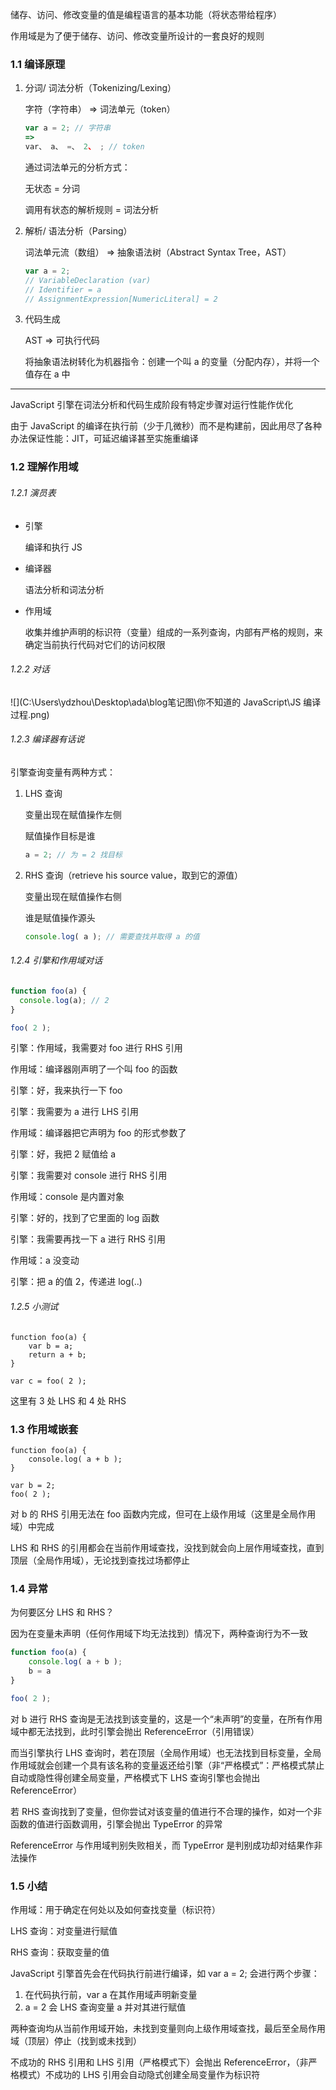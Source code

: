 储存、访问、修改变量的值是编程语言的基本功能（将状态带给程序）

作用域是为了便于储存、访问、修改变量所设计的一套良好的规则

### 1.1 编译原理

1. 分词/ 词法分析（Tokenizing/Lexing）

   字符（字符串） => 词法单元（token）

   ```javascript
   var a = 2; // 字符串
   =>
   var、 a、 =、 2、 ; // token
   ```

   通过词法单元的分析方式：

   无状态 = 分词

   调用有状态的解析规则 = 词法分析

2. 解析/ 语法分析（Parsing）

   词法单元流（数组） => 抽象语法树（Abstract Syntax Tree，AST）

   ```javascript
   var a = 2;
   // VariableDeclaration (var)
   // Identifier = a
   // AssignmentExpression[NumericLiteral] = 2
   ```

3. 代码生成

   AST => 可执行代码

   将抽象语法树转化为机器指令：创建一个叫 a 的变量（分配内存），并将一个值存在 a 中

---

JavaScript 引擎在词法分析和代码生成阶段有特定步骤对运行性能作优化

由于 JavaScript 的编译在执行前（少于几微秒）而不是构建前，因此用尽了各种办法保证性能：JIT，可延迟编译甚至实施重编译

### 1.2 理解作用域

###### 1.2.1 演员表

- 引擎

  编译和执行 JS

- 编译器

  语法分析和词法分析

- 作用域

  收集并维护声明的标识符（变量）组成的一系列查询，内部有严格的规则，来确定当前执行代码对它们的访问权限

###### 1.2.2 对话

![](C:\Users\ydzhou\Desktop\ada\blog笔记图\你不知道的 JavaScript\JS 编译过程.png)

###### 1.2.3 编译器有话说

引擎查询变量有两种方式：

1. LHS 查询

   变量出现在赋值操作左侧  

   赋值操作目标是谁

   ```javascript
   a = 2; // 为 = 2 找目标
   ```

2) RHS 查询（retrieve his source value，取到它的源值）

   变量出现在赋值操作右侧

   谁是赋值操作源头

   ```javascript
   console.log( a ); // 需要查找并取得 a 的值
   ```

###### 1.2.4 引擎和作用域对话

```javascript
function foo(a) {
  console.log(a); // 2
}

foo( 2 );
```

引擎：作用域，我需要对 foo 进行 RHS 引用

作用域：编译器刚声明了一个叫 foo 的函数

引擎：好，我来执行一下 foo

引擎：我需要为 a 进行 LHS 引用

作用域：编译器把它声明为 foo 的形式参数了

引擎：好，我把 2 赋值给 a

引擎：我需要对 console 进行 RHS 引用

作用域：console 是内置对象

引擎：好的，找到了它里面的 log 函数

引擎：我需要再找一下 a 进行 RHS 引用

作用域：a 没变动

引擎：把 a 的值 2，传递进 log(..)

###### 1.2.5 小测试

```
function foo(a) {
	var b = a;
	return a + b;
}

var c = foo( 2 );
```

这里有 3 处 LHS 和 4 处 RHS

### 1.3 作用域嵌套

```
function foo(a) {
  	console.log( a + b );
}

var b = 2;
foo( 2 );
```

对 b 的 RHS 引用无法在 foo 函数内完成，但可在上级作用域（这里是全局作用域）中完成

LHS 和 RHS 的引用都会在当前作用域查找，没找到就会向上层作用域查找，直到顶层（全局作用域），无论找到查找过场都停止

### 1.4 异常

为何要区分 LHS 和 RHS？

因为在变量未声明（任何作用域下均无法找到）情况下，两种查询行为不一致

```javascript
function foo(a) {
	console.log( a + b );
	b = a
}

foo( 2 );
```

对 b 进行 RHS 查询是无法找到该变量的，这是一个“未声明”的变量，在所有作用域中都无法找到，此时引擎会抛出 ReferenceError（引用错误）

而当引擎执行 LHS 查询时，若在顶层（全局作用域）也无法找到目标变量，全局作用域就会创建一个具有该名称的变量返还给引擎（非“严格模式”：严格模式禁止自动或隐性得创建全局变量，严格模式下 LHS 查询引擎也会抛出 ReferenceError）

若 RHS 查询找到了变量，但你尝试对该变量的值进行不合理的操作，如对一个非函数的值进行函数调用，引擎会抛出 TypeError 的异常

ReferenceError 与作用域判别失败相关，而 TypeError 是判别成功却对结果作非法操作

### 1.5 小结

作用域：用于确定在何处以及如何查找变量（标识符）

LHS 查询：对变量进行赋值

RHS 查询：获取变量的值



JavaScript 引擎首先会在代码执行前进行编译，如 var a = 2; 会进行两个步骤：

1. 在代码执行前，var a 在其作用域声明新变量
2. a  = 2 会 LHS 查询变量 a 并对其进行赋值



两种查询均从当前作用域开始，未找到变量则向上级作用域查找，最后至全局作用域（顶层）停止（找到或未找到）



不成功的 RHS 引用和 LHS 引用（严格模式下）会抛出 ReferenceError，（非严格模式）不成功的 LHS 引用会自动隐式创建全局变量作为标识符